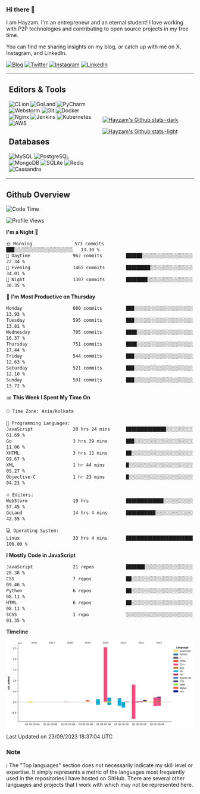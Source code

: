 ### Hi there 👋

I am Hayzam. I'm an entrepreneur and an eternal student! I love working with P2P technologies and contributing to open source projects in my free time.

You can find me sharing insights on my blog, or catch up with me on X, Instagram, and LinkedIn.

[![Blog](https://img.shields.io/badge/Blog-%2312100E.svg?&style=for-the-badge&logo=medium&logoColor=white)](https://hayzam.com)
[![Twitter](https://img.shields.io/badge/Twitter-%231DA1F2.svg?&style=for-the-badge&logo=X&logoColor=white)](https://twitter.com/hayzam_js)
[![Instagram](https://img.shields.io/badge/Instagram-%23E4405F.svg?&style=for-the-badge&logo=instagram&logoColor=white)](https://instagram.com/hayzam.ts)
[![LinkedIn](https://img.shields.io/badge/LinkedIn-%230077B5.svg?&style=for-the-badge&logo=linkedin&logoColor=white)](https://www.linkedin.com/in/hayzam-s-2b9b95139/)

<table width="100%">
<tr>
<td width="50%">

## Editors & Tools

![CLion](https://img.shields.io/badge/-CLion-000000?style=flat&logo=CLion)
![GoLand](https://img.shields.io/badge/-GoLand-000000?style=flat&logo=Goland)
![PyCharm](https://img.shields.io/badge/-PyCharm-000000?style=flat&logo=PyCharm)
![Webstorm](https://img.shields.io/badge/-WebStorm-000000?style=flat&logo=WebStorm)
![Git](https://img.shields.io/badge/-Git-000000?style=flat&logo=git)
![Docker](https://img.shields.io/badge/-Docker-000000?style=flat&logo=docker)
![Nginx](https://img.shields.io/badge/-Nginx-000000?style=flat&logo=nginx)
![Jenkins](https://img.shields.io/badge/-Jenkins-000000?style=flat&logo=jenkins)
![Kubernetes](https://img.shields.io/badge/-Kubernetes-000000?style=flat&logo=kubernetes)
![AWS](https://img.shields.io/badge/-AWS-000000?style=flat&logo=amazon-aws)

## Databases

![MySQL](https://img.shields.io/badge/-MySQL-000000?style=flat&logo=mysql)
![PostgreSQL](https://img.shields.io/badge/-PostgreSQL-000000?style=flat&logo=postgresql)
![MongoDB](https://img.shields.io/badge/-MongoDB-000000?style=flat&logo=mongodb)
![SQLite](https://img.shields.io/badge/-SQLite-000000?style=flat&logo=sqlite)
![Redis](https://img.shields.io/badge/-Redis-000000?style=flat&logo=redis)
![Cassandra](https://img.shields.io/badge/-Cassandra-000000?style=flat&logo=apache-cassandra)
</div>

<td width="50%">
 
[![Hayzam's Github stats-dark](https://github-readme-stats.vercel.app/api?username=hayzamjs&show_icons=true&theme=dark#gh-dark-mode-only)](https://github.com/anuraghazra/github-readme-stats#gh-dark-mode-only)
 
[![Hayzam's Github stats-light](https://github-readme-stats.vercel.app/api?username=hayzamjs&show_icons=true&theme=default#gh-light-mode-only)](https://github.com/anuraghazra/github-readme-stats#gh-light-mode-only)

</td>
</tr>
</table>
 
## Github Overview


<!--START_SECTION:waka-->
![Code Time](http://img.shields.io/badge/Code%20Time-87%20hrs%2048%20mins-blue)

![Profile Views](http://img.shields.io/badge/Profile%20Views-1-blue)

**I'm a Night 🦉** 

```text
🌞 Morning                573 commits         ███░░░░░░░░░░░░░░░░░░░░░░   13.30 % 
🌆 Daytime                962 commits         ██████░░░░░░░░░░░░░░░░░░░   22.34 % 
🌃 Evening                1465 commits        █████████░░░░░░░░░░░░░░░░   34.01 % 
🌙 Night                  1307 commits        ████████░░░░░░░░░░░░░░░░░   30.35 % 
```
📅 **I'm Most Productive on Thursday** 

```text
Monday                   600 commits         ███░░░░░░░░░░░░░░░░░░░░░░   13.93 % 
Tuesday                  595 commits         ███░░░░░░░░░░░░░░░░░░░░░░   13.81 % 
Wednesday                705 commits         ████░░░░░░░░░░░░░░░░░░░░░   16.37 % 
Thursday                 751 commits         ████░░░░░░░░░░░░░░░░░░░░░   17.44 % 
Friday                   544 commits         ███░░░░░░░░░░░░░░░░░░░░░░   12.63 % 
Saturday                 521 commits         ███░░░░░░░░░░░░░░░░░░░░░░   12.10 % 
Sunday                   591 commits         ███░░░░░░░░░░░░░░░░░░░░░░   13.72 % 
```


📊 **This Week I Spent My Time On** 

```text
🕑︎ Time Zone: Asia/Kolkata

💬 Programming Languages: 
JavaScript               20 hrs 24 mins      ███████████████░░░░░░░░░░   61.69 % 
Go                       3 hrs 39 mins       ███░░░░░░░░░░░░░░░░░░░░░░   11.06 % 
XHTML                    3 hrs 11 mins       ██░░░░░░░░░░░░░░░░░░░░░░░   09.67 % 
XML                      1 hr 44 mins        █░░░░░░░░░░░░░░░░░░░░░░░░   05.27 % 
Objective-C              1 hr 23 mins        █░░░░░░░░░░░░░░░░░░░░░░░░   04.23 % 

🔥 Editors: 
WebStorm                 19 hrs              ██████████████░░░░░░░░░░░   57.45 % 
GoLand                   14 hrs 4 mins       ███████████░░░░░░░░░░░░░░   42.55 % 

💻 Operating System: 
Linux                    33 hrs 4 mins       █████████████████████████   100.00 % 
```

**I Mostly Code in JavaScript** 

```text
JavaScript               21 repos            ███████░░░░░░░░░░░░░░░░░░   28.38 % 
CSS                      7 repos             ██░░░░░░░░░░░░░░░░░░░░░░░   09.46 % 
Python                   6 repos             ██░░░░░░░░░░░░░░░░░░░░░░░   08.11 % 
HTML                     6 repos             ██░░░░░░░░░░░░░░░░░░░░░░░   08.11 % 
SCSS                     1 repo              ░░░░░░░░░░░░░░░░░░░░░░░░░   01.35 % 
```



**Timeline**

![Lines of Code chart](https://raw.githubusercontent.com/hayzamjs/hayzamjs/main/assets/bar_graph.png)


 Last Updated on 23/09/2023 18:37:04 UTC
<!--END_SECTION:waka-->


### Note 

:information_source: The "Top languages" section does not necessarily indicate my skill level or expertise. It simply represents a metric of the languages most frequently used in the repositories I have hosted on GitHub. There are several other languages and projects that I work with which may not be represented here. 

